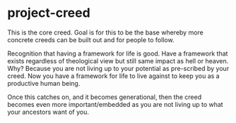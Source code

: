 # project-creed

This is the core creed. Goal is for this to be the base whereby more concrete creeds can be built out and for people to follow.

Recognition that having a framework for life is good. Have a framework that exists regardless of theological view but still same impact as hell or heaven. Why? Because you are not living up to your potential as pre-scribed by your creed. Now you have a framework for life to live against to keep you as a productive human being. 

Once this catches on, and it becomes generational, then the creed becomes even more important/embedded as you are not living up to what your ancestors want of you. 
